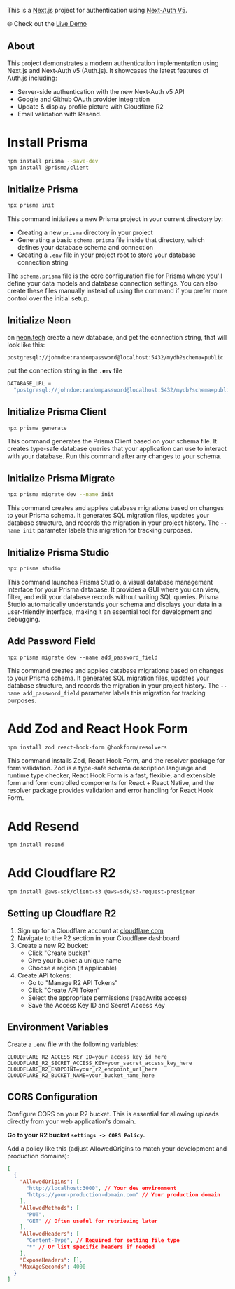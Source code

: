 This is a [Next.js](https://nextjs.org) project for authentication using [Next-Auth V5](https://next-auth.js.org).

🌐 Check out the [Live Demo](https://next-auth-prototype.vercel.app/)

## About

This project demonstrates a modern authentication implementation using Next.js and Next-Auth v5 (Auth.js). It showcases the latest features of Auth.js including:

- Server-side authentication with the new Next-Auth v5 API
- Google and Github OAuth provider integration
- Update & display profile picture with Cloudflare R2
- Email validation with Resend.

# Install Prisma

```bash
npm install prisma --save-dev
npm install @prisma/client
```

## Initialize Prisma

```bash
npx prisma init
```

This command initializes a new Prisma project in your current directory by:

- Creating a new `prisma` directory in your project
- Generating a basic `schema.prisma` file inside that directory, which defines your database schema and connection
- Creating a `.env` file in your project root to store your database connection string

The `schema.prisma` file is the core configuration file for Prisma where you'll define your data models and database connection settings. You can also create these files manually instead of using the command if you prefer more control over the initial setup.

## Initialize Neon

on [neon.tech](https://neon.tech) create a new database, and get the connection string, that will look like this:

```
postgresql://johndoe:randompassword@localhost:5432/mydb?schema=public
```

put the connection string in the **`.env`** file

```js
DATABASE_URL =
  "postgresql://johndoe:randompassword@localhost:5432/mydb?schema=public";
```

## Initialize Prisma Client

```bash
npx prisma generate
```

This command generates the Prisma Client based on your schema file. It creates type-safe database queries that your application can use to interact with your database. Run this command after any changes to your schema.

## Initialize Prisma Migrate

```bash
npx prisma migrate dev --name init
```

This command creates and applies database migrations based on changes to your Prisma schema. It generates SQL migration files, updates your database structure, and records the migration in your project history. The `--name init` parameter labels this migration for tracking purposes.

## Initialize Prisma Studio

```bash
npx prisma studio
```

This command launches Prisma Studio, a visual database management interface for your Prisma database. It provides a GUI where you can view, filter, and edit your database records without writing SQL queries. Prisma Studio automatically understands your schema and displays your data in a user-friendly interface, making it an essential tool for development and debugging.

## Add Password Field

```shell
npx prisma migrate dev --name add_password_field
```

This command creates and applies database migrations based on changes to your Prisma schema. It generates SQL migration files, updates your database structure, and records the migration in your project history. The `--name add_password_field` parameter labels this migration for tracking purposes.

# Add Zod and React Hook Form

```bash
npm install zod react-hook-form @hookform/resolvers
```

This command installs Zod, React Hook Form, and the resolver package for form validation. Zod is a type-safe schema description language and runtime type checker, React Hook Form is a fast, flexible, and extensible form and form controlled components for React + React Native, and the resolver package provides validation and error handling for React Hook Form.

# Add Resend

```bash
npm install resend
```

# Add Cloudflare R2

```bash
npm install @aws-sdk/client-s3 @aws-sdk/s3-request-presigner
```

## Setting up Cloudflare R2

1. Sign up for a Cloudflare account at [cloudflare.com](https://cloudflare.com)
2. Navigate to the R2 section in your Cloudflare dashboard
3. Create a new R2 bucket:
   - Click "Create bucket"
   - Give your bucket a unique name
   - Choose a region (if applicable)
4. Create API tokens:
   - Go to "Manage R2 API Tokens"
   - Click "Create API Token"
   - Select the appropriate permissions (read/write access)
   - Save the Access Key ID and Secret Access Key

## Environment Variables

Create a `.env` file with the following variables:

```env
CLOUDFLARE_R2_ACCESS_KEY_ID=your_access_key_id_here
CLOUDFLARE_R2_SECRET_ACCESS_KEY=your_secret_access_key_here
CLOUDFLARE_R2_ENDPOINT=your_r2_endpoint_url_here
CLOUDFLARE_R2_BUCKET_NAME=your_bucket_name_here
```

## CORS Configuration

Configure CORS on your R2 bucket. This is essential for allowing uploads directly from your web application's domain.

**Go to your R2 bucket `settings -> CORS Policy`.**

Add a policy like this (adjust AllowedOrigins to match your development and production domains):

```json
[
  {
    "AllowedOrigins": [
      "http://localhost:3000", // Your dev environment
      "https://your-production-domain.com" // Your production domain
    ],
    "AllowedMethods": [
      "PUT",
      "GET" // Often useful for retrieving later
    ],
    "AllowedHeaders": [
      "Content-Type", // Required for setting file type
      "*" // Or list specific headers if needed
    ],
    "ExposeHeaders": [],
    "MaxAgeSeconds": 4000
  }
]
```
